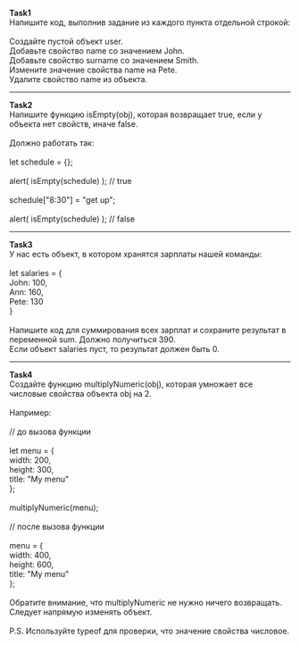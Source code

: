 <b>Task1</b><br>
Напишите код, выполнив задание из каждого пункта отдельной строкой:<br>
<br>
Создайте пустой объект user.<br>
Добавьте свойство name со значением John.<br>
Добавьте свойство surname со значением Smith.<br>
Измените значение свойства name на Pete.<br>
Удалите свойство name из объекта.<br>

<hr>

<b>Task2</b><br>
Напишите функцию isEmpty(obj), которая возвращает true, если у объекта нет свойств, иначе false.<br>
<br>
Должно работать так:<br>
<br>
let schedule = {};<br>
<br>
alert( isEmpty(schedule) ); // true<br>
<br>
schedule["8:30"] = "get up";<br>
<br>
alert( isEmpty(schedule) ); // false<br>

<hr>

<b>Task3</b><br>
У нас есть объект, в котором хранятся зарплаты нашей команды:<br>
<br>
let salaries = {<br>
  John: 100,<br>
  Ann: 160,<br>
  Pete: 130<br>
}<br>
<br>
Напишите код для суммирования всех зарплат и сохраните результат в переменной sum. Должно получиться 390.<br>
Если объект salaries пуст, то результат должен быть 0.<br>

<hr>

<b>Task4</b><br>
Создайте функцию multiplyNumeric(obj), которая умножает все числовые свойства объекта obj на 2.<br>
<br>
Например:<br>
<br>
// до вызова функции<br>
<br>
let menu = {<br>
  width: 200,<br>
  height: 300,<br>
  title: "My menu"<br>
};<br>
<br>
multiplyNumeric(menu);<br>
<br>
// после вызова функции<br>
<br>
menu = {<br>
  width: 400,<br>
  height: 600,<br>
  title: "My menu"<br>
};<br>
<br>
Обратите внимание, что multiplyNumeric не нужно ничего возвращать. Следует напрямую изменять объект.<br>
<br>
P.S. Используйте typeof для проверки, что значение свойства числовое.<br>